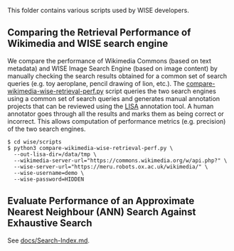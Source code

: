This folder contains various scripts used by WISE developers.

## Comparing the Retrieval Performance of Wikimedia and WISE search engine 

We compare the performance of Wikimedia Commons (based on text
metadata) and WISE Image Search Engine (based on image content) by
manually checking the search results obtained for a common set of
search queries (e.g. toy aeroplane, pencil drawing of lion, etc.). The
[compare-wikimedia-wise-retrieval-perf.py](compare-wikimedia-wise-retrieval-perf.py)
script queries the two search engines using a common set of search
queries and generates manual annotation projects that can be reviewed
using the [LISA](https://gitlab.com/vgg/lisa) annotation tool. A human
annotator goes through all the results and marks them as being
correct or incorrect. This allows computation of performance metrics
(e.g. precision) of the two search engines.

```
$ cd wise/scripts
$ python3 compare-wikimedia-wise-retrieval-perf.py \
  --out-lisa-dir=/data/tmp \
  --wikimedia-server-url="https://commons.wikimedia.org/w/api.php?" \
  --wise-server-url="https://meru.robots.ox.ac.uk/wikimedia/" \
  --wise-username=demo \
  --wise-password=HIDDEN
```

## Evaluate Performance of an Approximate Nearest Neighbour (ANN) Search Against Exhaustive Search
See [docs/Search-Index.md](docs/Search-Index.md).

